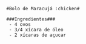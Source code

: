 

	#Bolo de Maracujá :chicken#
	
	###Ingredientes###
	 - 4 ovos
	 - 3/4 xícara de óleo
   	 - 2 xícaras de açucar
	
	
